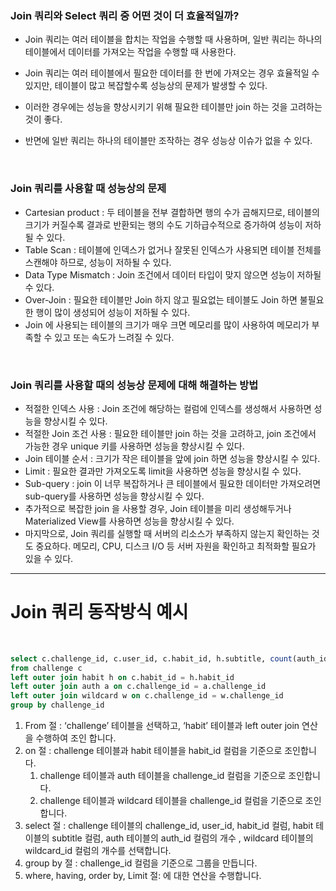 ### Join 쿼리와 Select 쿼리 중 어떤 것이 더 효율적일까?

- Join 쿼리는 여러 테이블을 합치는 작업을 수행할 때 사용하며, 일반 쿼리는 하나의 테이블에서 데이터를 가져오는 작업을 수행할 때 사용한다.
- Join 쿼리는 여러 테이블에서 필요한 데이터를 한 번에 가져오는 경우 효율적일 수 있지만, 테이블이 많고 복잡할수록 성능상의 문제가 발생할 수 있다.
- 이러한 경우에는 성능을 향상시키기 위해 필요한 테이블만 join 하는 것을 고려하는 것이 좋다.

- 반면에 일반 쿼리는 하나의 테이블만 조작하는 경우 성능상 이슈가 없을 수 있다.

<br />

### Join 쿼리를 사용할 때 성능상의 문제

- Cartesian product : 두 테이블을 전부 결합하면 행의 수가 곱해지므로, 테이블의 크기가 커질수록 결과로 반환되는 행의 수도 기하급수적으로 증가하여 성능이 저하될 수 있다.
- Table Scan : 테이블에 인덱스가 없거나 잘못된 인덱스가 사용되면 테이블 전체를 스캔해야 하므로, 성능이 저하될 수 있다.
- Data Type Mismatch : Join 조건에서 데이터 타입이 맞지 않으면 성능이 저하될 수 있다.
- Over-Join : 필요한 테이블만 Join 하지 않고 필요없는 테이블도 Join 하면 불필요한 행이 많이 생성되어 성능이 저하될 수 있다.
- Join 에 사용되는 테이블의 크기가 매우 크면 메모리를 많이 사용하여 메모리가 부족할 수 있고 또는 속도가 느려질 수 있다.

<br />

### Join 쿼리를 사용할 때의 성능상 문제에 대해 해결하는 방법

- 적절한 인덱스 사용 : Join 조건에 해당하는 컬럼에 인덱스를 생성해서 사용하면 성능을 향상시킬 수 있다.
- 적절한 Join 조건 사용 : 필요한 테이블만 join 하는 것을 고려하고, join 조건에서 가능한 경우 unique 키를 사용하면 성능을 향상시킬 수 있다.
- Join 테이블 순서 : 크기가 작은 테이블을 앞에 join 하면 성능을 향상시킬 수 있다.
- Limit : 필요한 결과만 가져오도록 limit을 사용하면 성능을 향상시킬 수 있다.
- Sub-query : join 이 너무 복잡하거나 큰 테이블에서 필요한 데이터만 가져오려면 sub-query를 사용하면 성능을 향상시킬 수 있다.
- 추가적으로 복잡한 join 을 사용할 경우, Join 테이블을 미리 생성해두거나 Materialized View를 사용하면 성능을 향상시킬 수 있다.
- 마지막으로, Join 쿼리를 실행할 때 서버의 리소스가 부족하지 않는지 확인하는 것도 중요하다. 메모리, CPU, 디스크 I/O 등 서버 자원을 확인하고 최적화할 필요가 있을 수 있다.

---

# Join 쿼리 동작방식 예시 

<br />

```sql
select c.challenge_id, c.user_id, c.habit_id, h.subtitle, count(auth_id) + count(wildcard_id)
from challenge c
left outer join habit h on c.habit_id = h.habit_id
left outer join auth a on c.challenge_id = a.challenge_id
left outer join wildcard w on c.challenge_id = w.challenge_id
group by challenge_id
```

1. From 절 : ‘challenge’ 테이블을 선택하고, ‘habit’ 테이블과 left outer join 연산을 수행하여 조인 합니다.
2. on 절 : challenge 테이블과 habit 테이블을 habit_id 컬럼을 기준으로 조인합니다.
    1. challenge 테이블과 auth 테이블을 challenge_id 컬럼을 기준으로 조인합니다.
    2. challenge 테이블과 wildcard 테이블을 challenge_id 컬럼을 기준으로 조인합니다.
3. select 절 : challenge 테이블의 challenge_id, user_id, habit_id 컬럼, habit 테이블의 subtitle 컬럼, auth 테이블의 auth_id 컬럼의 개수 , wildcard 테이블의 wildcard_id 컬럼의 개수를 선택합니다.
4. group by 절 : challenge_id 컬럼을 기준으로 그룹을 만듭니다.
5. where, having, order by, Limit 절: 에 대한 연산을 수행합니다.


